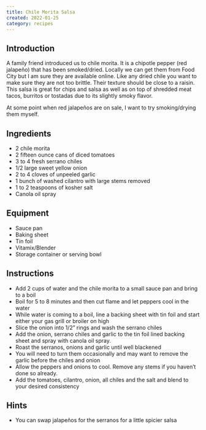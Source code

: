 ```yaml
---
title: Chile Morita Salsa
created: 2022-01-25
category: recipes
---
```

## Introduction

A family friend introduced us to chile morita. It is a chipotle pepper (red jalapeño) that has been smoked/dried. Locally we can get them from Food City but I am sure they are available online. Like any dried chile you want to make sure they are not too brittle. Their texture should be close to a raisin. This salsa is great for chips and salsa as well as on top of shredded meat tacos, burritos or tostadas due to its slightly smoky flavor.

At some point when red jalapeños are on sale, I want to try smoking/drying them myself.

## Ingredients
- 2 chile morita
- 2 fifteen ounce cans of diced tomatoes
- 3 to 4 fresh serrano chiles
- 1/2 large sweet yellow onion
- 2 to 4 cloves of unpeeled garlic
- 1 bunch of washed cilantro with large stems removed
- 1 to 2 teaspoons of kosher salt
- Canola oil spray

## Equipment
- Sauce pan
- Baking sheet
- Tin foil
- Vitamix/Blender
- Storage container or serving bowl

## Instructions
- Add 2 cups of water and the chile morita to a small sauce pan and bring to a boil
- Boil for 5 to 8 minutes and then cut flame and let peppers cool in the water
- While water is coming to a boil, line a backing sheet with tin foil and start either your gas grill or broiler on high
- Slice the onion into 1/2” rings and wash the serrano chiles
- Add the onion, serrano chiles and garlic to the tin foil lined backing sheet and spray with canola oil spray.
- Roast the serranos, onions and garlic until well blackened
- You will need to turn them occasionally and may want to remove the garlic before the chiles and onion
- Allow the peppers and onions to cool. Remove any stems if you haven’t done so already.
- Add the tomatoes, cilantro, onion, all chiles and the salt and blend to your desired consistency

## Hints
- You can swap jalapeños for the serranos for a little spicier salsa
